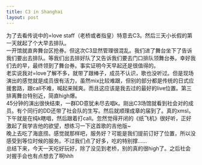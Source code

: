 ```yaml
---
title: C3 in Shanghai
layout: post
---
```

为了去看传说中的=love staff（老桥或者指皇）特意去C3。然后三天小长假的第一天就起了个大早去排队。   
一开馆就直奔舞台区抢券。但这次C3显然管理很混乱。我们进了舞台坐下了告诉我们要出去排队。等我们出去排好队了又告诉我们要去门口排队领舞台券。幸好我们去的早，最终领到了舞台券。事实证明今天早起还是很值得的。   
老实说我对=love了解不多，就带了跟棒子，成员不认识，歌也没听过。但是现场演出的感觉就是成员很有活力，虽然mix比较难跟，但别的部分都是传统的日式应援套路，跟call不难，喊起来贼爽。而且这应该是我去过的最好的live位置。第三排离舞台特别近，简直high爆。   
45分钟的演出很快结束，一群DD意犹未尽去唱k。刚出C3场馆就看到社会对的成员。有个同行的DD还带了社会队的生写。然后就顺理成章的届到了。真的xmsl。   
下午就是在纯k瞎唱，然后跟着打call。忽然觉得开闭的《纸飞机》很好听，正好激起了我学吉他的欲望，想练习一下这首歌的吉他版~   
晚上去吃了海底捞。感觉就那样吧，服务好？可能是我们提前订好了位置，所以没感受到等位时候的服务。不过我们点了好多，吃的特别撑……   
总结下来，今天一天吃好玩好，除了没见到老桥，别的真的很high了。之后社会对握手会也有点想去了啊hhh